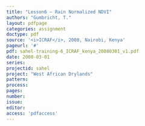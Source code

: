 ```yaml
---
title: "Lesson6 – Rain Normalized NDVI"
authors: "Gumbricht, T."
layout: pdfpage
categories: assignment
doctype: pdf
source: '<i>ICRAF</i>, 2008, Nairobi, Kenya'
pageurl: '#'
pdf: sahel-training-6_ICRAF_kenya_20080301_v1.pdf
date: 2008-03-01
series:
projectid: sahel
project: "West African Drylands"
pattern:
process:
pages:
number:
issue:
editor:
access: 'pdfaccess'
---
```

